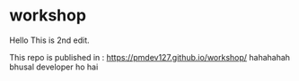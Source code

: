 # workshop
Hello This is 2nd edit.

This repo is published in : https://pmdev127.github.io/workshop/
hahahahah
bhusal developer ho hai
